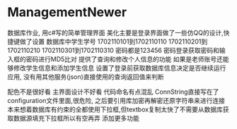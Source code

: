 # ManagementNewer
数据库作业, 用c#写的简单管理界面
美化主要是登录界面做了一些仿QQ的设计,快捷键做了设置
数据库中学生学号
1702110101到1702110110
1702110201到1702110210
1702110301到1702110310
密码都是123456
密码登录获取密码和输入框的密码进行MD5比对
提供了查询和修改个人信息的功能
如果是老师账号还能够修改学生信息和添加学生信息
设置了登录前获取数据库信息决定是否继续运行应用, 没有用其他服务(json)直接使用的查询返回值来判断

配色不是很好看
主界面设计不好看
代码命名有点混乱
ConnString直接写在了configuration文件里面,很危险, 之后要引用库加密再解密还原字符串来进行连接
本来想着数据库有约束的全都使用下拉框,但textbox复制太快了不需要从数据库获取数据源填充下拉框所以有空再弄
添加更多功能
